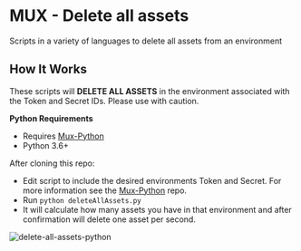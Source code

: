 # MUX - Delete all assets
Scripts in a variety of languages to delete all assets from an environment

## How It Works

These scripts will **DELETE ALL ASSETS** in the environment associated with the Token and Secret IDs. Please use with caution. 

**Python Requirements**
* Requires [Mux-Python](https://github.com/muxinc/mux-python)
* Python 3.6+

After cloning this repo:
* Edit script to include the desired environments Token and Secret. For more information see the [Mux-Python](https://github.com/muxinc/mux-python) repo. 
* Run ```python deleteAllAssets.py```
* It will calculate how many assets you have in that environment and after confirmation will delete one asset per second.

![delete-all-assets-python](https://dl.dropboxusercontent.com/s/wb57idu4sktrpjf/mux-delete-all-assets-python.gif)
